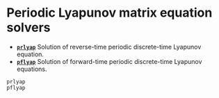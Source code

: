 # Periodic Lyapunov matrix equation solvers 

* **[`prlyap`](@ref)** Solution of reverse-time periodic discrete-time Lyapunov equation. 
* **[`pflyap`](@ref)**  Solution of forward-time periodic discrete-time Lyapunov equations.

```@docs
prlyap
pflyap
```

